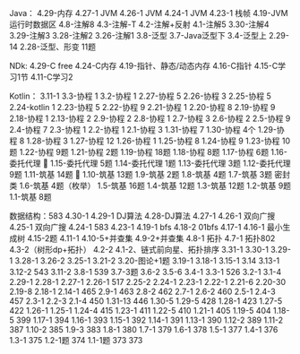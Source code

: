 Java：
4.29-内存
4.27-1 JVM
4.26-1 JVM
4.24-1 JVM
4.23-1 栈帧
4.19-JVM 运行时数据区
4.8-注解8
4.3-注解-T
4.2-注解+反射
4.1-注解5
3.30-注解4
3.29-注解3
3.28-注解2
3.26-注解1
3.8-泛型
3.7-Java泛型下
3.4-泛型上
2.29-14
2.28-泛型、形变 11题

NDk:
4.29-C free
4.24-C内存
4.19-指针、静态/动态内存
4.16-C指针
4.15-C学习1节
4.11-C学习2


Kotlin：
3.11-1
3.3-协程 1
3.2-协程 1
2.27-协程 5
2.26-协程 3
2.25-协程 5
2.24-kotlin 1
2.23-协程 5
2.22-协程 9
2.21-协程 1
2.20-协程 8
2.19-协程 9
2.18-协程 1
2.13-协程 2
2.9-协程 2
2.8-协程 1
2.7-协程 3
2.6-协程 2
2.5-协程 9
2.4-协程 7
2.3-协程 1
2.2-协程 1
2.1-协程 3
1.31-协程 7
1.30-协程 4个
1.29-协程 8
1.28-协程 3
1.27-协程 12
1.26-协程 1
1.25-协程 8
1.24-协程 9
1.23-协程 10题
1.22-协程 9题
1.21-协程 2题
1.19-协程 18题
1.18-协程 8题
1.17-协程 6题
1.16-委托代理 💎
1.15-委托代理 5题
1.14-委托代理 1题
1.13-委托代理 3题
1.12-委托代理 9题
1.11-筑基 14题 💯
1.10-筑基 13题
1.9-筑基 2题
1.8-筑基 4题
1.7-筑基 3题 密封类
1.6-筑基 4题（枚举）
1.5-筑基 16题
1.4-筑基 12题
1.3-筑基 12题
1.2-筑基 9题
1.1-筑基 8题

数据结构：583
4.30-1
4.29-1 DJ算法
4.28-DJ算法
4.27-1
4.26-1 双向广搜
4.25-1 双向广搜
4.24-1 583
4.23-1
4.19-1 bfs
4.18-2 01bfs
4.17-1
4.16-1 最小生成树
4.15-2题
4.11-1
4.10-5+并查集
4.9-2+并查集
4.8-1 拓扑
4.7-1 拓扑802
4.3-2（树形dp+拓扑）
4.2-2
4.1-2、链式前向星、拓扑排序
3.31-1
3.30-1
3.29-1
3.28-1
3.26-2
3.25-1
3.21-2
3.20-图论+1题
3.19-1
3.18-1
3.15-1
3.14
3.13-1
3.12-2 543
3.11-2
3.8-1 539
3.7-3题
3.6-2
3.5-6
3.4-1
3.3-1 526
3.2-1
3.1-4
2.29-1
2.28-1
2.27-1
2.26-1 517
2.25-2
2.24-1
2.23-1
2.22-1
2.21-6
2.20-30
2.19-8
2.18-1
2.14-1 465
2.9-1 463
2.8-2 462
2.7-1
2.6-2 460
2.5-1
2.4-3 457
2.3-1
2.2-3
2.1-4 450
1.31-13 446
1.30-5
1.29-5 428
1.28-1 423
1.27-5 422
1.26-1
1.25-1
1.24-4 415
1.23-1 411
1.22-5 410
1.21-1 405
1.19-5 404
1.18-5 399
1.17-1 394
1.16-1 393
1.15-1 392
1.14-1 391
1.13-1 390
1.12-2 389
1.11-2 387
1.10-2 385
1.9-3 383
1.8-1 380
1.7-1 379
1.6-1 378
1.5-1 377
1.4-1 376
1.3-1 375
1.2-1题 374
1.1-1题 373
373

